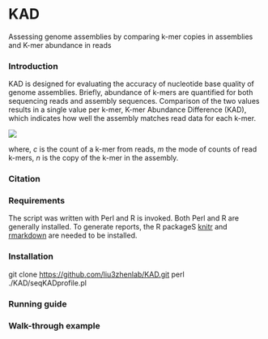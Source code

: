 # KAD
Assessing genome assemblies by comparing k-mer copies in assemblies and K-mer abundance in reads

### Introduction
KAD is designed for evaluating the accuracy of nucleotide base quality of genome assemblies. Briefly, abundance of k-mers are quantified for both sequencing reads and assembly sequences. Comparison of the two values results in a single value per k-mer, K-mer Abundance Difference (KAD), which indicates how well the assembly matches read data for each k-mer.


<img src="https://latex.codecogs.com/svg.latex?\Large&space;KAD=log2\frac{c+m}{m*(n+1)}" />

where, _c_ is the count of a k-mer from reads, _m_ the mode of counts of read k-mers, _n_ is the copy of the k-mer in the assembly. 

### Citation

### Requirements
The script was written with Perl and R is invoked. Both Perl and R are generally installed. To generate reports, the R packageS [knitr](https://github.com/yihui/knitr) and [rmarkdown](https://rmarkdown.rstudio.com) are needed to be installed.

### Installation
git clone https://github.com/liu3zhenlab/KAD.git
perl ./KAD/seqKADprofile.pl

### Running guide

### Walk-through example



